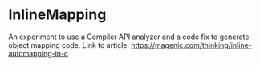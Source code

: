 # InlineMapping
An experiment to use a Compiler API analyzer and a code fix to generate object mapping code.
Link to article: https://magenic.com/thinking/inline-automapping-in-c
